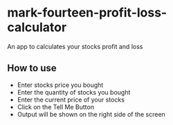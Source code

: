 # mark-fourteen-profit-loss-calculator
An app to calculates your stocks profit and loss
## How to use
* Enter stocks price you bought
* Enter the quantity of stocks you bought
* Enter the current price of your stocks
* Click on the Tell Me Button
* Output will be shown on the right side of the screen
